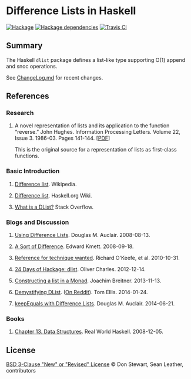 # Difference Lists in Haskell

[![Hackage](https://img.shields.io/hackage/v/dlist.svg?maxAge=3600)](https://hackage.haskell.org/package/dlist "dlist on Hackage")
[![Hackage dependencies](https://img.shields.io/hackage-deps/v/dlist.svg?maxAge=3600)](http://packdeps.haskellers.com/feed?needle=dlist "dlist updated Hackage dependencies")
[![Travis CI](https://img.shields.io/travis/spl/dlist.svg?maxAge=3600)](https://travis-ci.org/spl/dlist "dlist build history on Travis CI")

## Summary

The Haskell `dlist` package defines a list-like type supporting O(1) append and snoc operations.

See [ChangeLog.md](./ChangeLog.md) for recent changes.

## References

### Research

1. A novel representation of lists and its application to the function
   “reverse.” John Hughes. Information Processing Letters. Volume 22, Issue 3.
   1986-03. Pages 141-144.
  [[PDF](https://www.cs.tufts.edu/~nr/cs257/archive/john-hughes/lists.pdf)]

   This is the original source for a representation of lists as first-class functions.

### Basic Introduction

1. [Difference list](https://en.wikipedia.org/wiki/Difference_list). Wikipedia.

2. [Difference list](https://wiki.haskell.org/Difference_list). Haskell.org Wiki.

3. [What is a DList?](https://stackoverflow.com/questions/3352418/what-is-a-dlist)
   Stack Overflow.

### Blogs and Discussion

1. [Using Difference Lists](https://logicaltypes.blogspot.com/2008/08/using-difference-lists.html).
   Douglas M. Auclair. 2008-08-13.

2. [A Sort of Difference](https://web.archive.org/web/20080918101635/comonad.com/reader/2008/a-sort-of-difference/).
   Edward Kmett. 2008-09-18.

3. [Reference for technique wanted](https://www.mail-archive.com/haskell-cafe@haskell.org/msg83699.html).
   Richard O'Keefe, et al. 2010-10-31.

4. [24 Days of Hackage: dlist](https://ocharles.org.uk/blog/posts/2012-12-14-24-days-of-hackage-dlist.html).
   Oliver Charles. 2012-12-14.

5. [Constructing a list in a Monad](https://www.joachim-breitner.de/blog/620-Constructing_a_list_in_a_Monad).
   Joachim Breitner. 2013-11-13.

6. [Demystifying DList](http://h2.jaguarpaw.co.uk/posts/demystifying-dlist/).
   ([On Reddit](https://www.reddit.com/r/haskell/comments/1w5duf/demystifying_dlist/)).
   Tom Ellis. 2014-01-24.

7. [keepEquals with Difference Lists](https://logicaltypes.blogspot.com/2014/06/keepequals-with-difference-lists.html).
   Douglas M. Auclair. 2014-06-21.

### Books

1. [Chapter 13. Data Structures](http://book.realworldhaskell.org/read/data-structures.html).
   Real World Haskell. 2008-12-05.

## License

[BSD 3-Clause "New" or "Revised" License](./license.md) © Don Stewart, Sean
Leather, contributors
